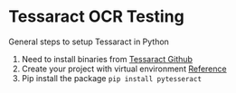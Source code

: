 # Tessaract OCR Testing

General steps to setup Tessaract in Python

1. Need to install binaries from [Tessaract Github](https://github.com/tesseract-ocr/tessdoc)
2. Create your project with virtual environment [Reference](https://packaging.python.org/en/latest/guides/installing-using-pip-and-virtual-environments/)
3. Pip install the package `pip install pytesseract`
